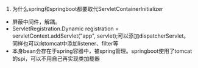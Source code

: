 1. 为什么spring和springboot都要取代ServletContainerInitializer
* 屏蔽中间件，解耦。
* ServletRegistration.Dynamic registration = servletContext.addServlet("app", servlet);可以添加dispatcherServlet。
同样也可以向tomcat中添加listener、filter等
* 本身bean会存在于spring容器中，被spring管理。springboot使用了tomcat的spi，可以不用自己再实现类加载器
